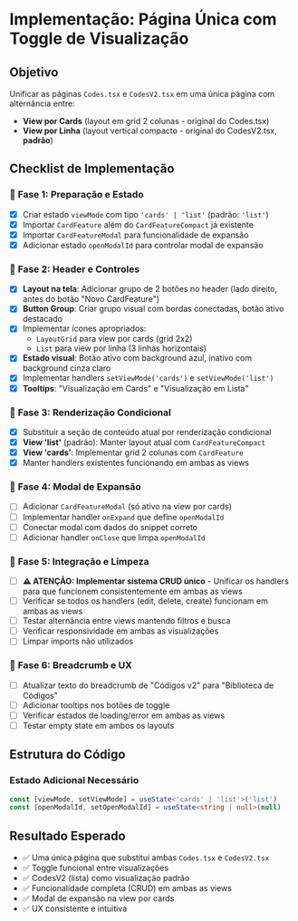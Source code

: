 # Implementação: Página Única com Toggle de Visualização

## Objetivo
Unificar as páginas `Codes.tsx` e `CodesV2.tsx` em uma única página com alternância entre:
- **View por Cards** (layout em grid 2 colunas - original do Codes.tsx)
- **View por Linha** (layout vertical compacto - original do CodesV2.tsx, **padrão**)

## Checklist de Implementação

### 🎯 **Fase 1: Preparação e Estado**
- [x] Criar estado `viewMode` com tipo `'cards' | 'list'` (padrão: `'list'`)
- [x] Importar `CardFeature` além do `CardFeatureCompact` já existente
- [x] Importar `CardFeatureModal` para funcionalidade de expansão
- [x] Adicionar estado `openModalId` para controlar modal de expansão

### 🎯 **Fase 2: Header e Controles**
- [x] **Layout na tela**: Adicionar grupo de 2 botões no header (lado direito, antes do botão "Novo CardFeature")
- [x] **Button Group**: Criar grupo visual com bordas conectadas, botão ativo destacado
- [x] Implementar ícones apropriados:
  - `LayoutGrid` para view por cards (grid 2x2)
  - `List` para view por linha (3 linhas horizontais)
- [x] **Estado visual**: Botão ativo com background azul, inativo com background cinza claro
- [x] Implementar handlers `setViewMode('cards')` e `setViewMode('list')`
- [x] **Tooltips**: "Visualização em Cards" e "Visualização em Lista"

### 🎯 **Fase 3: Renderização Condicional**
- [x] Substituir a seção de conteúdo atual por renderização condicional
- [x] **View 'list'** (padrão): Manter layout atual com `CardFeatureCompact`
- [x] **View 'cards'**: Implementar grid 2 colunas com `CardFeature`
- [x] Manter handlers existentes funcionando em ambas as views

### 🎯 **Fase 4: Modal de Expansão**
- [ ] Adicionar `CardFeatureModal` (só ativo na view por cards)
- [ ] Implementar handler `onExpand` que define `openModalId`
- [ ] Conectar modal com dados do snippet correto
- [ ] Adicionar handler `onClose` que limpa `openModalId`

### 🎯 **Fase 5: Integração e Limpeza**
- [ ] **⚠️ ATENÇÃO: Implementar sistema CRUD único** - Unificar os handlers para que funcionem consistentemente em ambas as views
- [ ] Verificar se todos os handlers (edit, delete, create) funcionam em ambas as views
- [ ] Testar alternância entre views mantendo filtros e busca
- [ ] Verificar responsividade em ambas as visualizações
- [ ] Limpar imports não utilizados

### 🎯 **Fase 6: Breadcrumb e UX**
- [ ] Atualizar texto do breadcrumb de "Códigos v2" para "Biblioteca de Códigos"
- [ ] Adicionar tooltips nos botões de toggle
- [ ] Verificar estados de loading/error em ambas as views
- [ ] Testar empty state em ambos os layouts

## Estrutura do Código

### Estado Adicional Necessário
```typescript
const [viewMode, setViewMode] = useState<'cards' | 'list'>('list')
const [openModalId, setOpenModalId] = useState<string | null>(null)
```

## Resultado Esperado
- ✅ Uma única página que substitui ambas `Codes.tsx` e `CodesV2.tsx`
- ✅ Toggle funcional entre visualizações
- ✅ CodesV2 (lista) como visualização padrão
- ✅ Funcionalidade completa (CRUD) em ambas as views
- ✅ Modal de expansão na view por cards
- ✅ UX consistente e intuitiva 